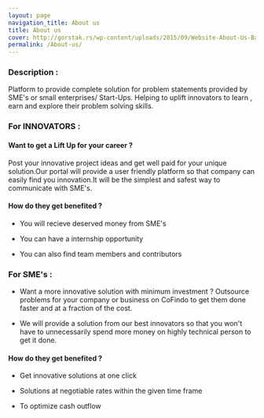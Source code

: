 ```yaml
---
layout: page
navigation_title: About us
title: About us
cover: http://gorstak.rs/wp-content/uploads/2015/09/Website-About-Us-Banner.jpg	
permalink: /About-us/
---
```


### Description :

Platform to provide complete solution for problem statements provided by SME's or small enterprises/ Start-Ups. 
Helping to uplift innovators to learn , earn and explore their problem solving skills. 

### For INNOVATORS :

#### Want to get a Lift Up for your career ?

Post your innovative project ideas and get well paid for your unique solution.Our portal will provide a user friendly platform so that company can easily find you innovation.It will be the simplest and safest way to communicate with SME's.

#### How do they get benefited ?

* You will recieve deserved money from SME's

* You can have a internship opportunity

* You can also find team members and contributors 

### For SME's :

* Want a more innovative solution with minimum investment ? Outsource problems for your company or business on CoFindo to get them done faster and at a fraction of the cost.

* We will provide a solution from our best innovators so that you won't have to unnecessarily spend more money on highly
technical person to get it done.

#### How do they get benefited ?

* Get innovative solutions at one click

* Solutions at negotiable rates within the given time frame

* To optimize cash outflow 


